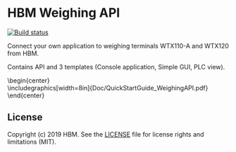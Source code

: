 # HBM Weighing API


[![Build status](https://hbmdevelopment.visualstudio.com/HBM%20Weighing/_apis/build/status/HBM%20Weighing%20API%20CI)](https://hbmdevelopment.visualstudio.com/HBM%20Weighing/_build/latest?definitionId=47)

Connect your own application to weighing terminals WTX110-A and WTX120 from HBM.


Contains API and 3 templates (Console application, Simple GUI, PLC view). 

\begin{center} <br>
\includegraphics[width=8in]{Doc/QuickStartGuide_WeighingAPI.pdf} <br>
\end{center}



## License



Copyright (c) 2019 HBM. See the [LICENSE](LICENSE) file for license rights and
limitations (MIT).